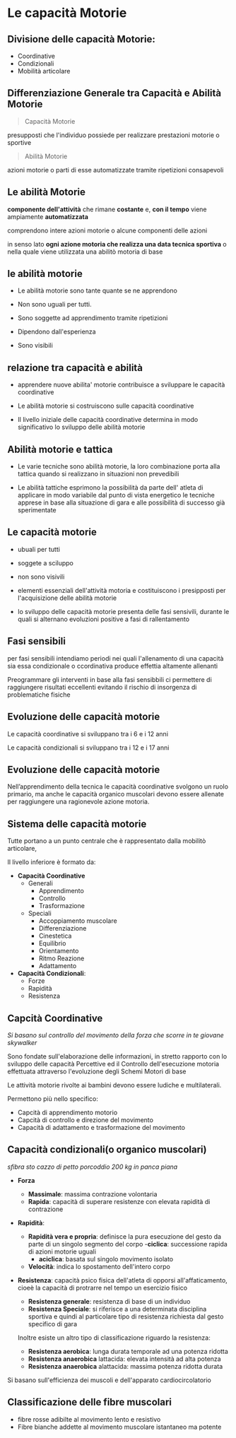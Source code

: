 # Le capacità Motorie

## Divisione delle capacità Motorie:
- Coordinative
- Condizionali
- Mobilità articolare

## Differenziazione Generale tra Capacità e Abilità Motorie

> Capacità Motorie

presupposti che l'individuo possiede per realizzare prestazioni motorie o sportive

> Abilità Motorie
 
azioni motorie o parti di esse automatizzate tramite ripetizioni consapevoli

## Le abilità Motorie

**componente dell'attività** che rimane **costante** e, **con il tempo** viene ampiamente **automatizzata**

comprendono intere azioni motorie o alcune componenti delle azioni

in senso lato **ogni azione motoria che realizza una data tecnica sportiva** o nella quale viene utilizzata una abilitò motoria di base

## le abilità motorie

- Le abilità motorie sono tante quante se ne apprendono

- Non sono uguali per tutti.

- Sono soggette ad apprendimento tramite ripetizioni

- Dipendono dall'esperienza

- Sono visibili

## relazione tra capacità e abilità
- apprendere nuove abilita' motorie contribuisce a sviluppare le capacità coordinative

- Le abilità motorie si costruiscono sulle capacità coordinative

- Il livello iniziale delle capacità coordinative determina in modo significativo lo sviluppo delle abilità motorie 

## Abilità motorie e tattica
- Le varie tecniche sono abilità motorie, la loro combinazione porta alla tattica quando si realizzano in situazioni non prevedibili

- Le abilità tattiche esprimono la possibilità da parte dell' atleta di applicare in modo variabile dal punto di vista energetico le tecniche apprese in base alla situazione di gara e alle possibilità di successo già sperimentate

## Le capacità motorie
- ubuali per tutti
- soggete a sciluppo 
- non sono visivili

- elementi essenziali dell'attività motoria e costituiscono i presipposti per l'acquisizione delle abilità motorie

- lo sviluppo delle capacità motorie presenta delle fasi sensivili, durante le quali si alternano evoluzioni positive a fasi di rallentamento

## Fasi sensibili 

per fasi sensibili intendiamo periodi nei quali l'allenamento di una capacità sia essa condizionale o ccordinativa produce effettia altamente allenanti

Preogrammare gli interventi in base alla fasi sensibbili ci permettere di raggiungere risultati eccellenti evitando il rischio di insorgenza di problematiche fisiche

## Evoluzione delle capacità motorie

Le capacità coordinative si sviluppano tra i 6 e i 12 anni

Le capacità condizionali si sviluppano tra i 12 e i 17 anni

## Evoluzione delle capacità motorie

Nell’apprendimento della tecnica le capacità coordinative svolgono un ruolo primario, ma anche le capacità organico muscolari devono essere allenate per raggiungere una ragionevole azione motoria.

## Sistema delle capacità motorie

Tutte portano a un punto centrale che è rappresentato dalla mobilitò articolare,

Il livello inferiore è formato da:
- **Capacità Coordinative**
	- Generali
		- Apprendimento
		- Controllo
		- Trasformazione
	- Speciali
		- Accoppiamento muscolare
		- Differenziazione
		- Cinestetica
		- Equilibrio
		- Orientamento
		- Ritmo Reazione
		- Adattamento
- **Capacità Condizionali**:
	- Forze
	- Rapidità 
	- Resistenza


## Capcità Coordinative

*Si basano sul controllo del movimento della forza che scorre in te giovane skywalker*

Sono fondate sull'elaborazione delle informazioni, in stretto rapporto con lo sviluppo delle capacità Percettive ed il Controllo dell'esecuzione motoria effettuata attraverso l'evoluzione degli Schemi Motori di base

Le attività motorie rivolte ai bambini devono essere ludiche e multilaterali.

Permettono più nello specifico:
- Capcità di apprendimento motorio
- Capcità di controllo e direzione del movimento
- Capacità di adattamento e trasformazione del movimento

## Capacità condizionali(o organico muscolari)

*sfibra sto cazzo di petto porcoddio 200 kg in panca piana*

- **Forza**
	- **Massimale**: massima contrazione volontaria
	- **Rapida**: capacità di superare resistenze con elevata rapidità di contrazione
	
- **Rapidità**:
	- **Rapidità vera e propria**: definisce la pura esecuzione del gesto da parte di un singolo segmento del corpo
		-**ciclica**: successione rapida di azioni motorie uguali
		- **aciclica**: basata sul singolo movimento isolato
	- **Velocità**: indica lo spostamento dell'intero corpo
- **Resistenza**: capacità psico fisica dell'atleta di opporsi all'affaticamento, cioeè la capacità di protrarre nel tempo un esercizio fisico
	- **Resistenza generale**: resistenza di base di un individuo
	- **Resistenza Speciale**: si riferisce a una determinata disciplina sportiva e quindi al particolare tipo di resistenza richiesta dal gesto specifico di gara

	Inoltre esiste un altro tipo di classificazione riguardo la resistenza:
	- **Resistenza aerobica**: lunga durata temporale ad una potenza ridotta
	- **Resistenza anaerobica** lattacida: elevata intensità ad alta potenza
	- **Resistenza anaerobica** alattacida: massima potenza ridotta durata

Si basano sull'efficienza dei muscoli e dell'apparato cardiocircolatorio

## Classificazione delle fibre muscolari

- fibre rosse adibilte al movimento lento e resistivo
- Fibre bianche addette al movimento muscolare istantaneo ma potente

<!--stackedit_data:
eyJoaXN0b3J5IjpbLTE1MDM3NDgyNzgsNjg5MDU1NzcyLDE4OT
M4NTc4NzNdfQ==
-->